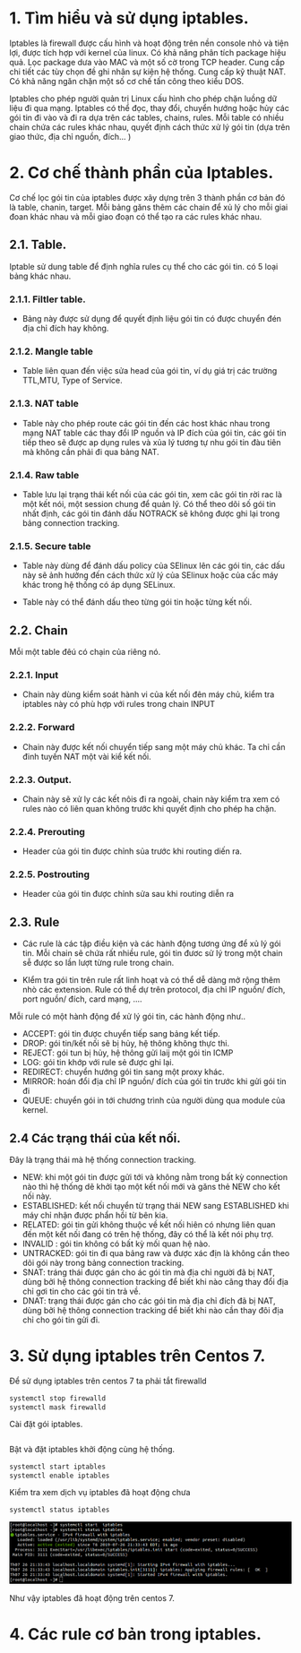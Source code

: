 # 1. Tìm hiểu và sử dụng iptables.
Iptables là firewall được cấu hình và hoạt động trên nền console nhỏ và tiện lợi, được tích hợp với kernel của linux. Có khả năng phân tích package hiệu quả. Lọc package dưa vào MAC và một số cờ trong TCP header. Cung cấp chi tiết các tùy chọn đề ghi nhân sự kiện hệ thống. Cung cấp kỹ thuật NAT. Có khả năng ngăn chặn một số cơ chế tấn công theo kiểu DOS.

Iptables cho phép người quản trị Linux cấu hình cho phép chặn luồng dữ liệu đi qua mạng. Iptables có thể đọc, thay đổi, chuyển hướng hoặc hủy các gói tin đi vào và đi ra dựa trên các tables, chains, rules. Mỗi table có nhiều chain chứa các rules khác nhau, quyết định cách thức xử lý gói tin (dựa trên giao thức, địa chỉ nguồn, đích... )

# 2. Cơ chế thành phần của Iptables.

Cơ chế lọc gói tin của iptables được xây dựng trên 3 thành phần cơ bản đó là table, chanin, target.
Mỗi bảng găns thêm các chain để xủ lý cho mỗi giai đoan khác nhau và mỗi giao đoạn có thể tạo ra các rules khác nhau.

## 2.1. Table.
Iptable sử dung table để định nghĩa rules cụ thể cho các gói tin. có 5 loại bảng khác nhau.

### 2.1.1. Filtler table.

- Bảng này được sử dụng để quyết định liệu gói tin có được chuyển đén địa chỉ đích hay không.

### 2.1.2. Mangle table

- Table liên quan đến việc sửa head của gói tin, ví dụ giá trị các trường TTL,MTU, Type of Service.

### 2.1.3. NAT table 
- Table này cho phép route các gói tin đến các host khác nhau trong mạng NAT table các thay đổi IP nguồn và IP đích của gói tin, các gói tin tiếp theo sẽ được ap dụng rules và xủa lý tương tự  nhu gói tin đàu tiên mà không cần phải đi qua bảng NAT.

### 2.1.4. Raw table
- Table  lưu lại trạng thái kết nối của các gói tin, xem câc gói tin rời rac là một kết nói, một session chung để quản lý. Có thể theo dõi số gói tin nhất định, các gói tin đánh dấu NOTRACK sẽ không được ghi lại trong bảng connection tracking.
### 2.1.5. Secure table
- Table này dùng để đánh dấu policy của SElinux lên các gói tin, các dấu này sẽ ảnh hưởng đến cách thức xử lý  của SElinux hoặc của cấc máy khác trong hệ thống có áp dụng SELinux.

- Table này có thể đánh dấu theo từng gói tin hoặc từng kết nối.

## 2.2. Chain 
Mỗi một table đêú có chạin của riêng nó. 
### 2.2.1. Input 
- Chain này dùng kiểm soát hành vi của kết nối đên máy chủ, kiểm tra iptables này có phù hợp với rules trong chain INPUT

### 2.2.2. Forward 
- Chain này được kết nối chuyển tiếp sang một máy chủ khác. Ta chỉ cần đinh tuyến NAT một vài kiể kết nối.

### 2.2.3. Output.
- Chain này sẽ xử ly các kết nôis đi ra ngoài, chain này kiểm tra xem có rules nào có liên quan không trước khi quyết định cho phép ha chặn.

### 2.2.4. Prerouting
- Header của gói tin được chỉnh sủa trước khi routing diến ra.

### 2.2.5. Postrouting
- Header của gói tin được chỉnh sửa sau khi routing diễn ra

## 2.3. Rule 
- Các rule là các tập điều kiện và các hành động tương ứng để xủ lý gói tin. Mỗi chain sẽ chứa rất nhiều rule, gói tin đươc sử lý trong một chain sễ được so lần lượt từng rule trong chain.

- KIểm tra gói tin trên rule rất linh hoạt và có thể dễ dàng mở rộng thêm nhò các extension. Rule có thể dự trên protocol, địa chỉ IP nguồn/ đích, port nguồn/ đích, card mạng, ....

Mỗi rule có một hành động để xử lý gói tin, các hành động như..
- ACCEPT: gói tin được chuyển tiếp sang bảng kết tiếp.
- DROP: gói tin/kết nối sẽ bị hủy, hệ thông không thực thi.
- REJECT: gói tun bị hủy, hệ thông gửi laij một gói tin ICMP
- LOG: gói tin khớp với rule sẻ được ghi lại.
- REDIRECT: chuyển hướng gói tin sang một proxy khác.
- MIRROR: hoán đổi địa chỉ IP nguồn/ đích của gói tin  trước khi gửi gói tin đi
- QUEUE: chuyển gói in tới chương trình của người dùng qua module của kernel.

## 2.4 Các trạng thái của kết nối.
Đây là trạng thái mà hệ thống connection tracking.
- NEW: khi một gói tin được gửi tới và không nằm trong bất kỳ connection nào thì hệ thống dẽ khởi tạo một kết nối mới và găns thẻ NEW cho kết nối này.
- ESTABLISHED: kết nối chuyển từ trạng thái NEW sang ESTABLISHED khi máy chỉ nhận được phẩn hồi từ bên kia.
- RELATED: gói tin gửi không thuộc về kết nối hiên có nhưng liên quan đến  một kết nối đang có trên hệ thống, đây có thể là kết nói phụ trợ.
- INVALID : gói tin không có bất kỳ mối quan hệ nào.
- UNTRACKED: gói tin đi qua bảng raw và được xác địn là không cần theo dõi gói này trong bảng connection tracking.
- SNAT: tráng thái được gán cho ác gói tin mà địa chỉ người đã bị NAT, dùng bởi hệ thông connection tracking để biết khi nào câng thay đổi địa chỉ gơi tin cho các gói tin trả về.
- DNAT: trạng thái được gán cho các gói tin mà địa chỉ đích đã bị NAT, dùng bởi hệ thông connection tracking dể biết khi nào cần thay đôi địa chỉ cho gói tin gửi đi.

# 3. Sử dụng iptables trên Centos 7.

Để sử dụng iptables trên centos 7 ta phải tắt firewalld 
```
systemctl stop firewalld
systemctl mask firewalld
```
Cài đặt gói iptables.
```

```
Bật và đặt iptables khởi động cùng hệ thống.
```
systemctl start iptables
systemctl enable iptables
```
Kiểm tra xem dịch vụ iptables đã hoạt động chưa
```
systemctl status iptables
```
![](anhip/anh1.png)

Như vậy iptables đã hoạt động trên centos 7.
# 4. Các  rule cơ bản trong iptables.

